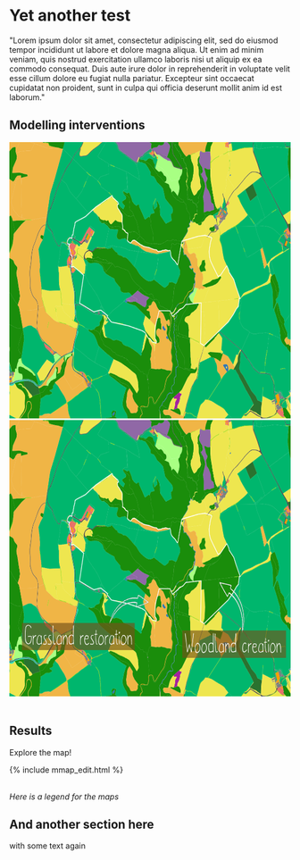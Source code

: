 # Yet another test
 
"Lorem ipsum dolor sit amet, consectetur adipiscing elit, sed do eiusmod tempor incididunt ut labore et dolore magna aliqua. Ut enim ad minim veniam, quis nostrud exercitation ullamco laboris nisi ut aliquip ex ea commodo consequat. Duis aute irure dolor in reprehenderit in voluptate velit esse cillum dolore eu fugiat nulla pariatur. Excepteur sint occaecat cupidatat non proident, sunt in culpa qui officia deserunt mollit anim id est laborum."

## Modelling interventions
<div display="block" class="row-full-img-right" id="test" markdown="1">
<div class="img-comp-container">
  <div class="img-comp-img">
    <img src="img/baseline2.png" width="700" height="495">
  </div>
  <div class="img-comp-img img-comp-overlay">
    <img src="img/intervention2_annot.png" width="700" height="495">
  </div>
</div>
</div>
<br style="clear:both" />

## Results

Explore the map!

<div>
{% include mmap_edit.html %}
</div>
<br style="clear:both" />

*Here is a legend for the maps*

## And another section here
with some text again



<script>
/*Execute a function that will execute an image compare function for each element with the img-comp-overlay class:*/
initComparisons();
</script>
